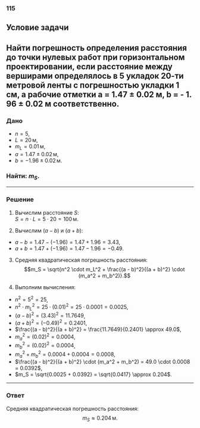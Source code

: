 ### 115

## Условие задачи

Найти погрешность определения расстояния до точки нулевых работ при горизонтальном проектировании, если расстояние между верширами определялось в 5 укладок 20-ти метровой ленты с погрешностью укладки 1 см, а рабочие отметки a = 1.47 ± 0.02 м, b = - 1. 96 ± 0.02 м соответственно.
---

### Дано

- $n = 5$,  
- $L = 20 \, \text{м}$,  
- $m_L = 0.01 \, \text{м}$,  
- $a = 1.47 \pm 0.02 \, \text{м}$,  
- $b = -1.96 \pm 0.02 \, \text{м}$.  

### Найти: $m_S$.

---

### Решение

1. Вычислим расстояние $S$:  
$S = n \cdot L = 5 \cdot 20 = 100 \, \text{м}$.  

2. Вычислим $(a - b)$ и $(a + b)$:  
- $a - b = 1.47 - (-1.96) = 1.47 + 1.96 = 3.43$,  
- $a + b = 1.47 + (-1.96) = 1.47 - 1.96 = -0.49$.  

3. Средняя квадратическая погрешность расстояния:  
$$m_S = \sqrt{n^2 \cdot m_L^2 + \frac{(a - b)^2}{(a + b)^2} \cdot (m_a^2 + m_b^2)}.$$  

4. Выполним вычисления:  
- $n^2 = 5^2 = 25$,  
- $n^2 \cdot m_L^2 = 25 \cdot (0.01)^2 = 25 \cdot 0.0001 = 0.0025$,  
- $(a - b)^2 = (3.43)^2 = 11.7649$,  
- $(a + b)^2 = (-0.49)^2 = 0.2401$,  
- $\frac{(a - b)^2}{(a + b)^2} = \frac{11.7649}{0.2401} \approx 49.0$,  
- $m_a^2 = (0.02)^2 = 0.0004$,  
- $m_b^2 = (0.02)^2 = 0.0004$,  
- $m_a^2 + m_b^2 = 0.0004 + 0.0004 = 0.0008$,  
- $\frac{(a - b)^2}{(a + b)^2} \cdot (m_a^2 + m_b^2) = 49.0 \cdot 0.0008 = 0.0392$,  
- $m_S = \sqrt{0.0025 + 0.0392} = \sqrt{0.0417} \approx 0.204$.  

---

### Ответ

Средняя квадратическая погрешность расстояния:  
$$m_S \approx 0.204 \, \text{м}.$$
